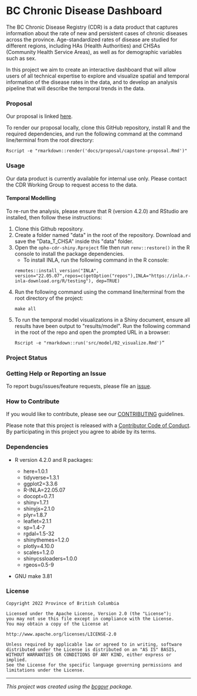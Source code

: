 <!-- Add a project state badge
See https://github.com/BCDevExchange/Our-Project-Docs/blob/master/discussion/projectstates.md
If you have bcgovr installed and you use RStudio, click the 'Insert BCDevex Badge' Addin. -->

# BC Chronic Disease Dashboard

The BC Chronic Disease Registry (CDR) is a data product that captures
information about the rate of new and persistent cases of chronic
diseases across the province. Age-standardized rates of disease are
studied for different regions, including HAs (Health Authorities) and
CHSAs (Community Health Service Areas), as well as for demographic
variables such as sex.

In this project we aim to create an interactive dashboard that will
allow users of all technical expertise to explore and visualize spatial
and temporal information of the disease rates in the data, and to
develop an analysis pipeline that will describe the temporal trends in
the data.

### Proposal

Our proposal is linked
[here](https://github.com/bcgov/opho-cdr-shiny/blob/main/docs/proposal/capstone-proposal.pdf).

To render our proposal locally, clone this GitHub repository, install R
and the required dependencies, and run the following command at the
command line/terminal from the root directory:

```
Rscript -e "rmarkdown::render('docs/proposal/capstone-proposal.Rmd')"
```

### Usage

Our data product is currently available for internal use only. Please contact the CDR Working Group to request access to the data.

#### Temporal Modelling

To re-run the analysis, please ensure that R (version 4.2.0) and RStudio are installed, then follow these instructions:

1. Clone this Github repository.
2. Create a folder named "data" in the root of the repository. Download and save the "Data_T_CHSA" inside this "data" folder. 
3. Open the `opho-cdr-shiny.Rproject` file then run `renv::restore()` in the R console to install the package dependencies. 
    - To install INLA, run the following command in the R console:
    ```
    remotes::install_version("INLA", version="22.05.07",repos=c(getOption("repos"),INLA="https://inla.r-inla-download.org/R/testing"), dep=TRUE)
    ```
4. Run the following command using the command line/terminal from the root directory of the project:
    ```
    make all
    ```
5. To run the temporal model visualizations in a Shiny document, ensure all results have been output to "results/model". Run the following command in the root of the repo and open the prompted URL in a browser:
    ```
    Rscript -e "rmarkdown::run('src/model/02_visualize.Rmd')”
    ```

### Project Status

### Getting Help or Reporting an Issue

To report bugs/issues/feature requests, please file an
[issue](https://github.com/bcgov/opho-cdr-shiny/issues/).

### How to Contribute

If you would like to contribute, please see our
[CONTRIBUTING](CONTRIBUTING.md) guidelines.

Please note that this project is released with a [Contributor Code of
Conduct](CODE_OF_CONDUCT.md). By participating in this project you agree
to abide by its terms.

### Dependencies

-   R version 4.2.0 and R packages:

    -   here=1.0.1
    -   tidyverse=1.3.1
    -   ggplot2=3.3.6
    -   R-INLA=22.05.07
    -   docopt=0.7.1
    -   shiny=1.7.1
    -   shinyjs=2.1.0
    -   plyr=1.8.7
    -   leaflet=2.1.1
    -   sp=1.4-7
    -   rgdal=1.5-32
    -   shinythemes=1.2.0
    -   plotly=4.10.0
    -   scales=1.2.0
    -   shinycssloaders=1.0.0
    -   rgeos=0.5-9

-   GNU make 3.81

### License

```
Copyright 2022 Province of British Columbia

Licensed under the Apache License, Version 2.0 (the "License");
you may not use this file except in compliance with the License.
You may obtain a copy of the License at

http://www.apache.org/licenses/LICENSE-2.0

Unless required by applicable law or agreed to in writing, software distributed under the License is distributed on an "AS IS" BASIS,
WITHOUT WARRANTIES OR CONDITIONS OF ANY KIND, either express or implied.
See the License for the specific language governing permissions and limitations under the License.
```
---
*This project was created using the [bcgovr](https://github.com/bcgov/bcgovr) package.* 
